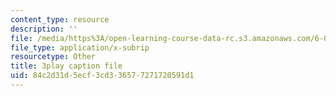 ```yaml
---
content_type: resource
description: ''
file: /media/https%3A/open-learning-course-data-rc.s3.amazonaws.com/6-002-circuits-and-electronics-spring-2007/84c2d31d5ecf3cd336577271720591d1_JqvKtMNz3RQ.srt
file_type: application/x-subrip
resourcetype: Other
title: 3play caption file
uid: 84c2d31d-5ecf-3cd3-3657-7271720591d1
---
```

